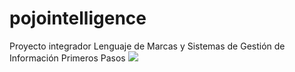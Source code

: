 # pojointelligence
Proyecto integrador Lenguaje de Marcas y Sistemas de Gestión de Información
Primeros Pasos
![](http://projectbasedschool.universidadeuropea.es/img/profesor/1134_RaulRodriguezMercado.jpg)
